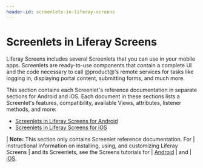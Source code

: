 ```yaml
---
header-id: screenlets-in-liferay-screens
---
```


# Screenlets in Liferay Screens

Liferay Screens includes several Screenlets that you can use in your mobile 
apps. Screenlets are ready-to-use components that contain a complete UI and the 
code necessary to call @product@'s remote services for tasks like logging in, 
displaying portal content, submitting forms, and much more. 

This section contains each Screenlet's reference documentation in separate 
sections for Android and iOS. Each document in these sections lists a 
Screenlet's features, compatibility, available Views, attributes, listener 
methods, and more: 

-   [Screenlets in Liferay Screens for Android](/docs/7-1/reference/-/knowledge_base/r/screenlets-in-liferay-screens-for-android)
-   [Screenlets in Liferay Screens for iOS](/docs/7-1/reference/-/knowledge_base/r/screenlets-in-liferay-screens-for-ios)

| **Note:** This section only contains Screenlet reference documentation. For
| instructional information on installing, using, and customizing Liferay Screens
| and its Screenlets, see the Screens tutorials for
| [Android](/docs/7-1/tutorials/-/knowledge_base/t/android-apps-with-liferay-screens)
| and
| [iOS](/docs/7-1/tutorials/-/knowledge_base/t/ios-apps-with-liferay-screens).


